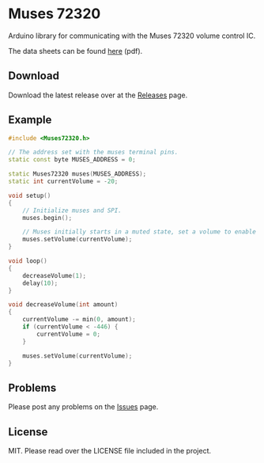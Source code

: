 # Muses 72320

Arduino library for communicating with the Muses 72320 volume control IC.

The data sheets can be found [here](http://www.njr.com/semicon/PDF/MUSES72320_E.pdf) (pdf).

## Download

Download the latest release over at the [Releases](https://github.com/qhris/Muses72320/releases) page.

## Example

```c++
#include <Muses72320.h>

// The address set with the muses terminal pins.
static const byte MUSES_ADDRESS = 0;

static Muses72320 muses(MUSES_ADDRESS);
static int currentVolume = -20;

void setup()
{
	// Initialize muses and SPI.
	muses.begin();

	// Muses initially starts in a muted state, set a volume to enable sound.
	muses.setVolume(currentVolume);
}

void loop()
{
	decreaseVolume(1);
	delay(10);
}

void decreaseVolume(int amount)
{
	currentVolume -= min(0, amount);
	if (currentVolume < -446) {
		currentVolume = 0;
	}

	muses.setVolume(currentVolume);
}
```

## Problems

Please post any problems on the [Issues](https://github.com/qhris/Muses72320/issues) page.

## License

MIT. Please read over the LICENSE file included in the project.
